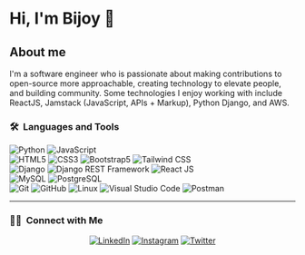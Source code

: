 # Hi, I'm Bijoy 👋

## About me

I'm a software engineer who is passionate about making contributions to open-source more approachable, creating technology to elevate people, and building community. Some technologies I enjoy working with include ReactJS, Jamstack (JavaScript, APIs + Markup), Python Django, and AWS. 

### 🛠 &nbsp;Languages and Tools

  ![Python](https://img.shields.io/badge/-Python-333333?style=flat&logo=python)
  ![JavaScript](https://img.shields.io/badge/-JavaScript-333333?style=flat&logo=javascript)  
  ![HTML5](https://img.shields.io/badge/-HTML5-333333?style=flat&logo=HTML5)
  ![CSS3](https://img.shields.io/badge/-CSS3-333333?style=flat&logo=CSS3&logoColor=1572B6)
  ![Bootstrap5](https://img.shields.io/badge/-Bootstrap-333333?style=flat&logo=bootstrap&logoColor=563D7C)
  ![Tailwind CSS](https://img.shields.io/badge/-Tailwind%20CSS-333333?style=flat&logo=tailwindcss)  
  ![Django](https://img.shields.io/badge/-Django-092E20?style=flat&logo=django)
  ![Django REST Framework](https://img.shields.io/badge/-Django%20REST%20Framework-092E20?style=flat&logo=django)
  ![React JS](https://img.shields.io/badge/-React%20JS-333333?style=flat&logo=react)  
  ![MySQL](https://img.shields.io/badge/-MySQL-333333?style=flat&logo=mysql)
  ![PostgreSQL](https://img.shields.io/badge/-PostgreSQL-336791?style=flat&logo=PostgreSQL)  
  ![Git](https://img.shields.io/badge/-Git-333333?style=flat&logo=git)
  ![GitHub](https://img.shields.io/badge/-GitHub-333333?style=flat&logo=github)
  ![Linux](https://img.shields.io/badge/-Linux-003366?style=flat&logo=linux)
  ![Visual Studio Code](https://img.shields.io/badge/-Visual%20Studio%20Code-333333?style=flat&logo=visual-studio-code&logoColor=007ACC)
  ![Postman](https://img.shields.io/badge/-Postman-000000?style=flat&logo=postman)

---
### 🤝🏻 &nbsp;Connect with Me 

<p align="center">
<a href="https://www.linkedin.com/in/bijoyanil/"><img alt="LinkedIn" src="https://img.shields.io/badge/linkedin-bijoyanil"></a>
<a href="https://www.instagram.com/shubham.ul/](https://www.instagram.com/__b._i._j._o.__/"><img alt="Instagram" src="https://img.shields.io/badge/instagram-bijoyanil.ul-red"></a>
<a href="https://twitter.com/bijoyanil"><img alt="Twitter" src="https://img.shields.io/badge/twitter-bijoyanil__ul-green"></a>
</p>
